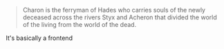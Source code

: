> Charon is the ferryman of Hades who carries souls of the newly deceased across the rivers Styx and Acheron that divided the world of the living from the world of the dead.

It's basically a frontend
